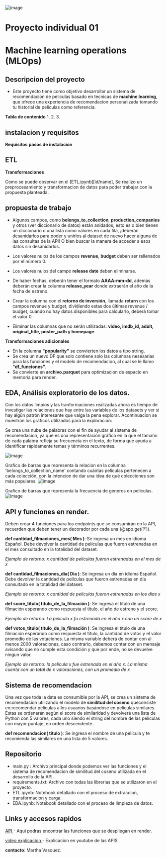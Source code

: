 


      
![image](https://github.com/user-attachments/assets/f7f9a055-4f4a-47c1-8a05-b9758c3ee26c)
 
# Proyecto individual 01
# Machine learning operations (MLOps)

## Descripcion del proyecto 

- Este proyecto tiene como objetivo desarrollar un sistema de recomendacion de peliculas basado en tecnicas de **machine learning**, que ofrece una experiencia de recomendacion  personalizada tomando tu historial de peliculas como referencia. 

**Tabla de contenido**
1.
2.
3.

## instalacion y requisitos 
**Requisitos**
**pasos de instalacion**

## ETL
**Transformaciones**

Como se puede observar en el [ETL.ipynb][id/name], Se realizo un preprocesamiento y transformacion de datos para poder trabajar con la propuesta planteada. 

## propuesta de trabajo 

* Algunos campos, como **belongs_to_collection**, **production_companies** y otros (ver diccionario de datos) están anidados, esto es o bien tienen un diccionario o una lista como valores en cada fila, ¡deberán desanidarlos para poder y unirlos al dataset de nuevo hacer alguna de las consultas de la API! O bien buscar la manera de acceder a esos datos sin desanidarlos.

* Los valores nulos de los campos **revenue**, **budget** deben ser rellenados por el número 0.

* Los valores nulos del campo **release date** deben eliminarse.

* De haber fechas, deberán tener el formato **AAAA-mm-dd**, además deberán crear la columna **release_year** donde extraerán el año de la fecha de estreno.

* Crear la columna con el **retorno de inversión**, llamada **return** con los campos revenue y budget, dividiendo estas dos últimas revenue / budget, cuando no hay datos disponibles para calcularlo, deberá tomar el valor 0.

* Eliminar las columnas que no serán utilizadas:  **video, imdb_id, adult, original_title, poster_path y homepage**.

**Transformaciones adicionales**
- En la columna **"popularity"** se convierten los datos a tipo string.
- Se crea un nuevo DF que solo contiene solo las columnas nesesarias para las funciones y el modelo de recomendacion, al cual se le llamo **"df_funciones"**.
- Se convierte en **archivo.parquet** para optimizacion de espacio en memoria para render. 

## EDA, Análisis exploratorio de los datos.  
Con los datos limpios y las tranformaciones realizadas ahora es tiempo de investigar las relaciones que hay entre las variables de los datasets y ver si hay algún patrón interesante que valga la pena explorar. Acontinuacion se muestran los graficos utilizados para la exploracion: 

Se crea una nube de palabras con el fin de ayudar al sistema de recomendacion, ya que es una representación gráfica en la que el tamaño de cada palabra refleja su frecuencia en el texto, de forma que ayuda a identificar rápidamente temas y términos recurrentes.

![image](https://github.com/user-attachments/assets/6c1f194b-7bb8-46db-acfd-a709f2e562f4)



Grafico de barras que representa la relacion en la columna 'belongs_to_collection_name' contando cuántas películas pertenecen a cada colección, con la intencion de dar una idea de qué colecciones son más populares.
![image](https://github.com/user-attachments/assets/479bab25-0463-403b-9687-48c90ca093c6)



Grafico de barras que representa la frecuencia de generos en peliculas. 
![image](https://github.com/user-attachments/assets/72e7b5ad-3ddc-445c-a83f-9ad911d59e17)





## API y funciones en render. 
Deben crear 4 funciones para los endpoints que se consumirán en la API, recuerden que deben tener un decorador por cada una (@app.get(‘/’)).

**def cantidad_filmaciones_mes( Mes )**: Se ingresa un mes en idioma Español. Debe devolver la cantidad de películas que fueron estrenadas en el mes consultado en la totalidad del dataset.

   
   *Ejemplo de retorno: x cantidad de peliculas fueron estrenadas en el mes de x* 

**def cantidad_filmaciones_dia( Dia )**: Se ingresa un día en idioma Español. Debe devolver la cantidad de películas que fueron estrenadas en día consultado en la totalidad del dataset.


  *Ejemplo de retorno: x cantidad de peliculas fueron estrenadas en los dias x*
                    

**def score_titulo( titulo_de_la_filmación )**: Se ingresa el título de una filmación esperando como respuesta el título, el año de estreno y el score.


  *Ejemplo de retorno: La pelicula x fu estrenada en el año x con un score de x*
                   
                    
**def votos_titulo( titulo_de_la_filmación )**: Se ingresa el título de una filmación esperando como respuesta el título, la cantidad de votos y el valor promedio de las votaciones. La misma variable deberá de contar con al menos 2000 valoraciones, caso contrario, debemos contar con un mensaje avisando que no cumple esta condición y que por ende, no se devuelve ningun valor.


  *Ejemplo de retorno: la pelicula x fue estrenada en el año x. La misma cuenta con un total de x valoraciones, con un promedio de x* 



  ## Sistema de recomendacion  
Una vez que toda la data es consumible por la API, se crea un sistema de recomendacion utilizando el modelo de **similitud del coseno** queconsiste en recomendar películas a los usuarios basándose en películas similares. Estas se ordenarán según el score de similaridad y devolverá una lista de Python con 5 valores, cada uno siendo el string del nombre de las películas con mayor puntaje, en orden descendente. 

**def recomendacion( titulo )**: Se ingresa el nombre de una película y te recomienda las similares en una lista de 5 valores.



## Repositorio

* main.py : Archivo principal donde podemos ver las funciones y el sistema de recomendacion de similitud del coseno utilizada en el desarrollo de la API. 
* requirements.txt: Archivo con todas las librerias que se utilizaron en el proyecto. 
* ETL.ipynb: Notebook detallado con el proceso de extraccion, transformacion y carga. 
* EDA.ipynb: Notebook detallado con el proceso de limpieza de datos. 




## Links y accesos rapidos

[API ](https://proyecto-01-recomendacion-de-peliculas.onrender.com)- Aqui podras encontrar las funciones que se despliegan en render. 

[video explicacion ](https://www.youtube.com/watch?v=-bsR86aNKEs)- Explicacion en youtube de las APIS 

**contacto**: Martha Vasquez. 




 
 

                


